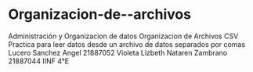 # Organizacion-de--archivos
Administración y Organizacion de datos
Organizacion de Archivos CSV
Practica para leer datos desde un archivo de datos separados por comas
Lucero Sanchez Angel 21887052
Violeta Lizbeth Nataren Zambrano 21887044
IINF 4°E
